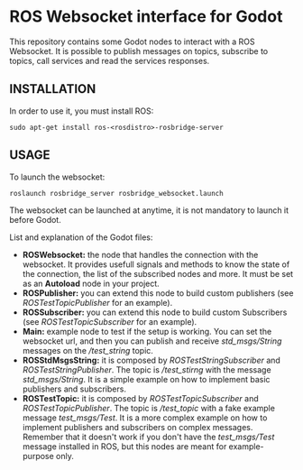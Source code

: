 # ROS Websocket interface for Godot

This repository contains some Godot nodes to interact with a ROS Websocket. It is possible to publish messages on topics, subscribe to topics, call services and read the services responses.


## INSTALLATION

In order to use it, you must install ROS:
```
sudo apt-get install ros-<rosdistro>-rosbridge-server
```

## USAGE
To launch the websocket:
```
roslaunch rosbridge_server rosbridge_websocket.launch
```
The websocket can be launched at anytime, it is not mandatory to launch it before Godot.

List and explanation of the Godot files:
- <b>ROSWebsocket:</b> the node that handles the connection with the websocket. It provides usefull signals and methods to know the state of the connection, the list of the subscribed nodes and more. It must be set as an <b>Autoload</b> node in your project.
- <b>ROSPublisher:</b> you can extend this node to build custom publishers (see <i>ROSTestTopicPublisher</i> for an example).
- <b>ROSSubscriber:</b> you can extend this node to build custom Subscribers (see <i>ROSTestTopicSubscriber</i> for an example).
- <b>Main:</b> example node to test if the setup is working. You can set the websocket url, and then you can publish and receive <i>std_msgs/String</i> messages on the <i>/test_string</i> topic.
- <b>ROSStdMsgsString:</b> it is composed by <i>ROSTestStringSubscriber</i> and <i>ROSTestStringPublisher</i>. The topic is <i>/test_stirng</i> with the message <i>std_msgs/String</i>. It is a simple example on how to implement basic publishers and subscribers.
- <b>ROSTestTopic:</b> it is composed by <i>ROSTestTopicSubscriber</i> and <i>ROSTestTopicPublisher</i>. The topic is <i>/test_topic</i> with a fake example message <i>test_msgs/Test</i>. It is a more complex example on how to implement publishers and subscribers on complex messages. Remember that it doesn't work if you don't have the <i>test_msgs/Test</i> message installed in ROS, but this nodes are meant for example-purpose only.